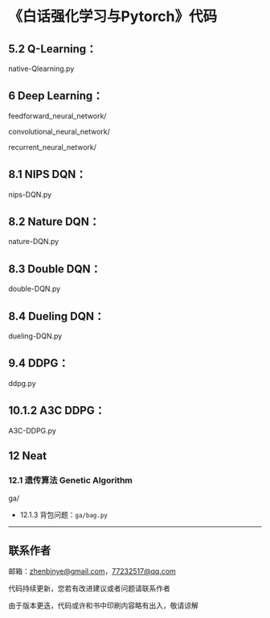 # 《白话强化学习与Pytorch》代码

## 5.2 Q-Learning：

native-Qlearning.py

## 6 Deep Learning：

feedforward_neural_network/

convolutional_neural_network/

recurrent_neural_network/

## 8.1 NIPS DQN：

nips-DQN.py

## 8.2 Nature DQN：

nature-DQN.py

## 8.3 Double DQN：

double-DQN.py

## 8.4 Dueling DQN：

dueling-DQN.py

## 9.4 DDPG：

ddpg.py

## 10.1.2 A3C DDPG：

A3C-DDPG.py

## 12 Neat

### 12.1 遗传算法 Genetic Algorithm

ga/

- 12.1.3 背包问题：`ga/bag.py`

---

## 联系作者

邮箱：zhenbinye@gmail.com，77232517@qq.com

代码持续更新，您若有改进建议或者问题请联系作者

由于版本更迭，代码或许和书中印刷内容略有出入，敬请谅解
